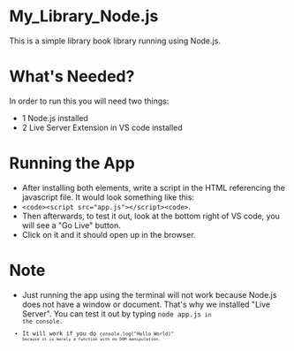 # My_Library_Node.js
This is a simple library book library running using Node.js.

# What's Needed?
In order to run this you will need two things:
* 1 Node.js installed
* 2 Live Server Extension in VS code installed

# Running the App
* After installing both elements, write a script in the HTML referencing the javascript file. It would look something like this:
* ```<code><script src="app.js"></script><code>```.
* Then afterwards, to test it out, look at the bottom right of VS code, you will see a "Go Live" button.
* Click on it and it should open up in the browser.

# Note
* Just running the app using the terminal will not work because Node.js does not have a window or document. That's why we installed "Live Server". You can test it out by typing <code>node app.js<code> in the console.
* It will work if you do <code>console.log("Hello World)"<code> because it is merely a function with no DOM manipulation.
